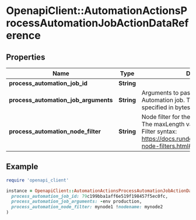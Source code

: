 # OpenapiClient::AutomationActionsProcessAutomationJobActionDataReference

## Properties

| Name | Type | Description | Notes |
| ---- | ---- | ----------- | ----- |
| **process_automation_job_id** | **String** |  |  |
| **process_automation_job_arguments** | **String** | Arguments to pass to the Process Automation job. The maxLength value is specified in bytes. | [optional] |
| **process_automation_node_filter** | **String** | Node filter for the Process Automation job. The maxLength value is specified in bytes. Filter syntax: https://docs.rundeck.com/docs/manual/11-node-filters.html#node-filter-syntax | [optional] |

## Example

```ruby
require 'openapi_client'

instance = OpenapiClient::AutomationActionsProcessAutomationJobActionDataReference.new(
  process_automation_job_id: 79c199bba1aff6e519f198457f5ec0fc,
  process_automation_job_arguments: -env production,
  process_automation_node_filter: mynode1 !nodename: mynode2
)
```

